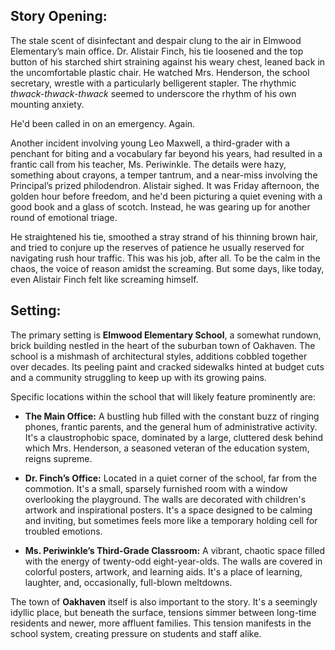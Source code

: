 ## Story Opening:

The stale scent of disinfectant and despair clung to the air in Elmwood Elementary’s main office. Dr. Alistair Finch, his tie loosened and the top button of his starched shirt straining against his weary chest, leaned back in the uncomfortable plastic chair. He watched Mrs. Henderson, the school secretary, wrestle with a particularly belligerent stapler. The rhythmic *thwack-thwack-thwack* seemed to underscore the rhythm of his own mounting anxiety.

He'd been called in on an emergency. Again.

Another incident involving young Leo Maxwell, a third-grader with a penchant for biting and a vocabulary far beyond his years, had resulted in a frantic call from his teacher, Ms. Periwinkle. The details were hazy, something about crayons, a temper tantrum, and a near-miss involving the Principal’s prized philodendron. Alistair sighed. It was Friday afternoon, the golden hour before freedom, and he'd been picturing a quiet evening with a good book and a glass of scotch. Instead, he was gearing up for another round of emotional triage.

He straightened his tie, smoothed a stray strand of his thinning brown hair, and tried to conjure up the reserves of patience he usually reserved for navigating rush hour traffic. This was his job, after all. To be the calm in the chaos, the voice of reason amidst the screaming. But some days, like today, even Alistair Finch felt like screaming himself.

## Setting:

The primary setting is **Elmwood Elementary School**, a somewhat rundown, brick building nestled in the heart of the suburban town of Oakhaven. The school is a mishmash of architectural styles, additions cobbled together over decades. Its peeling paint and cracked sidewalks hinted at budget cuts and a community struggling to keep up with its growing pains.

Specific locations within the school that will likely feature prominently are:

*   **The Main Office:** A bustling hub filled with the constant buzz of ringing phones, frantic parents, and the general hum of administrative activity. It's a claustrophobic space, dominated by a large, cluttered desk behind which Mrs. Henderson, a seasoned veteran of the education system, reigns supreme.

*   **Dr. Finch’s Office:** Located in a quiet corner of the school, far from the commotion. It's a small, sparsely furnished room with a window overlooking the playground. The walls are decorated with children's artwork and inspirational posters. It's a space designed to be calming and inviting, but sometimes feels more like a temporary holding cell for troubled emotions.

*   **Ms. Periwinkle’s Third-Grade Classroom:** A vibrant, chaotic space filled with the energy of twenty-odd eight-year-olds. The walls are covered in colorful posters, artwork, and learning aids. It's a place of learning, laughter, and, occasionally, full-blown meltdowns.

The town of **Oakhaven** itself is also important to the story. It's a seemingly idyllic place, but beneath the surface, tensions simmer between long-time residents and newer, more affluent families. This tension manifests in the school system, creating pressure on students and staff alike.
